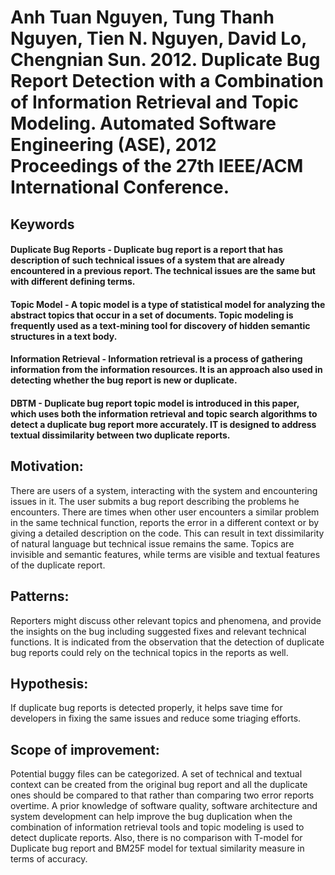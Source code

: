 # Anh Tuan Nguyen, Tung Thanh Nguyen, Tien N. Nguyen, David Lo, Chengnian Sun. 2012. Duplicate Bug Report Detection with a Combination of Information Retrieval and Topic Modeling. Automated Software Engineering (ASE), 2012 Proceedings of the 27th IEEE/ACM International Conference.

## Keywords 

#### Duplicate Bug Reports - Duplicate bug report is a report  that has description of such technical issues of a system that are already encountered in a previous report. The technical issues are the same but with different defining terms.

#### Topic Model - A topic model is a type of statistical model for analyzing the abstract topics that occur in a set of documents. Topic modeling is frequently used as a text-mining tool for discovery of hidden semantic structures in a text body.

#### Information Retrieval - Information retrieval is a process of gathering information from the information resources. It is an approach also used in detecting whether the bug report is new or duplicate.

#### DBTM - Duplicate bug report topic model is introduced in this paper, which uses both the information retrieval and topic search algorithms to detect a duplicate bug report more accurately. IT is designed to address textual dissimilarity between two duplicate reports.

## Motivation: 
There are users of a system, interacting with the system and encountering issues in it. The user submits a bug report describing the problems he encounters. There are times when other user encounters a similar problem in the same technical function, reports the error in a different context or by giving a detailed description on the code. This can result in text dissimilarity of natural language but technical issue remains the same. Topics are invisible and semantic features, while terms are visible and textual features of the duplicate report.

## Patterns: 
Reporters might discuss other relevant topics and phenomena, and provide the insights on the bug including suggested fixes and relevant technical functions. It is indicated from the observation that the detection of duplicate bug reports could rely on the technical topics in the reports as well.

## Hypothesis: 
If duplicate bug reports is detected properly, it helps save time for developers in fixing the same issues and reduce some triaging efforts.

## Scope of improvement: 
Potential buggy files can be categorized. A set of technical and textual context can be created from the original bug report and all the duplicate ones should be compared to that rather than comparing two error reports overtime. A prior knowledge of software quality, software architecture and system development can help improve the bug duplication when the combination of information retrieval tools and topic modeling is used to detect duplicate reports. Also, there is no comparison
 with T-model for Duplicate bug report and BM25F model for textual similarity measure in terms of accuracy.

